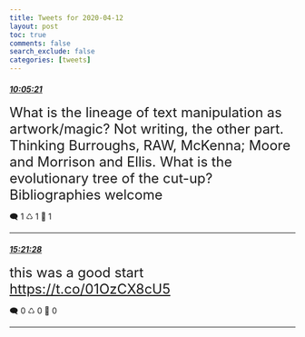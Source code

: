 ```yaml
---
title: Tweets for 2020-04-12
layout: post
toc: true
comments: false
search_exclude: false
categories: [tweets]
---
```



#### <a href = "https://twitter.com/deepfates/status/1249368015235198978">*10:05:21*</a>

<font size="5">What is the lineage of text manipulation as artwork/magic? Not writing, the other part.   Thinking Burroughs, RAW, McKenna; Moore and Morrison and Ellis. What is the evolutionary tree of the cut-up?  Bibliographies welcome</font>



🗨️ 1 ♺ 1 🤍  1   

---
    
#### <a href = "https://twitter.com/deepfates/status/1249447569203146753">*15:21:28*</a>

<font size="5">this was a good start  https://t.co/01OzCX8cU5</font>



🗨️ 0 ♺ 0 🤍  0   

---
    
            
